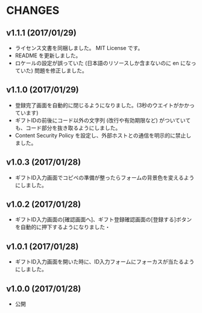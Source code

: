 CHANGES
=======

## v1.1.1 (2017/01/29)
- ライセンス文書を同梱しました。 MIT License です。
- README を更新しました。
- ロケールの設定が誤っていた (日本語のリソースしか含まないのに en になっていた) 問題を修正しました。

## v1.1.0 (2017/01/29)
- 登録完了画面を自動的に閉じるようになりました。(3秒のウエイトがかかっています)
- ギフトIDの前後にコード以外の文字列 (改行や有効期限など) がついていても、コード部分を抜き取るようにしました。
- Content Security Policy を設定し、外部ホストとの通信を明示的に禁止しました。

## v1.0.3 (2017/01/28)
- ギフトID入力画面でコピペの準備が整ったらフォームの背景色を変えるようにしました。

## v1.0.2 (2017/01/28)
- ギフトID入力画面の[確認画面へ]、ギフト登録確認画面の[登録する]ボタンを自動的に押下するようになりました・

## v1.0.1 (2017/01/28)
- ギフトID入力画面を開いた時に、ID入力フォームにフォーカスが当たるようにしました。

## v1.0.0 (2017/01/28)
- 公開
